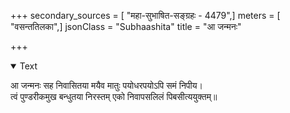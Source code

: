 +++
secondary_sources = [ "महा-सुभाषित-सङ्ग्रहः - 4479",]
meters = [ "वसन्ततिलका",]
jsonClass = "Subhaashita"
title = "आ जन्मनः"

+++

<details open><summary>Text</summary>

आ जन्मनः सह निवासितया मयैव मातुः पयोधरपयोऽपि समं निपीय।  
त्वं पुण्डरीकमुख बन्धुतया निरस्तम् एको निवापसलिलं पिबसीत्ययुक्तम्॥
</details>

